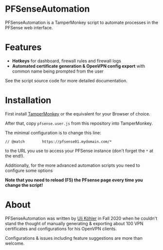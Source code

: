 # PFSenseAutomation

PFSenseAutomation is a TamperMonkey script to automate processes in the PFSense web interface.

# Features

* **Hotkeys** for dashboard, firewall rules and firewall logs
* **Automated certificate generation & OpenVPN config export** with common name being prompted from the user

See the script source code for more detailed documentation.

# Installation

First install [TamperMonkey](https://chrome.google.com/webstore/detail/tampermonkey/dhdgffkkebhmkfjojejmpbldmpobfkfo) or the equivalent for your Browser of choice.

After that, copy `pfsense.user.js` from this repository into TamperMonkey.

The minimal configuration is to change this line:

```
// @match        https://pfsense01.mydomain.com/*
```

to the URL you use to access your PFSense instance (don't forget the `*` at the end!).

Additionally, for the more advanced automation scripts you need to configure some options

**Note that you need to reload (F5) the PFsense page every time you change the script!**

# About

PFSenseAutomation was written by [Uli Köhler](https://techoverflow.net/) in Fall 2020 when he couldn't stand the thought of manually generating & exporting about 100 VPN certificates and configurations for his OpenVPN clients.

Configurations & issues including feature suggestions are more than welcome.